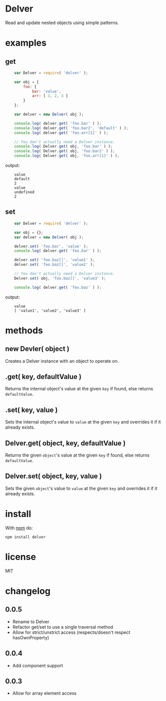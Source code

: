 # Delver

Read and update nested objects using simple patterns.

# examples

## get

```javascript
    var Delver = require( 'delver' );

    var obj = {
        foo: {
            bar: 'value',
            arr: [ 1, 2, 3 ]
        }
    };

    var delver = new Delver( obj );

    console.log( delver.get( 'foo.bar' ) );
    console.log( delver.get( 'foo.bar2', 'default' ) );
    console.log( delver.get( 'foo.arr[1]' ) );

    // You don't actually need a Delver instance.
    console.log( Delver.get( obj, 'foo.bar' ) );
    console.log( Delver.get( obj, 'foo.bar2' ) );
    console.log( Delver.get( obj, 'foo.arr[1]' ) );
```

output:

```
    value
    default
    2
    value
    undefined
    2
```

## set

```javascript
    var Delver = require( 'delver' );

    var obj = {};
    var delver = new Delver( obj );

    delver.set( 'foo.bar', 'value' );
    console.log( delver.get( 'foo.bar' ) );

    delver.set( 'foo.baz[]', 'value1' );
    delver.set( 'foo.baz[]', 'value2' );

    // You don't actually need a Delver instance.
    Delver.set( obj, 'foo.baz[]', 'value3' );

    console.log( delver.get( 'foo.baz' ) );
```

output:

```
    value
    [ 'value1', 'value2', 'value3' ]
```

# methods

new Devler( object )
-----------------

Creates a Delver instance with an object to operate on.

.get( key, defaultValue )
-----------------------

Returns the internal object's value at the given `key` if found, else returns `defaultValue`.

.set( key, value )
----------------

Sets the internal object's value to `value` at the given `key` and overrides it if it already exists.

Delver.get( object, key, defaultValue )
----------------------------------------

Returns the given `object`'s value at the given `key` if found, else returns `defaultValue`.

Delver.set( object, key, value )
---------------------------------

Sets the given `object`'s value to `value` at the given `key` and overrides it if it already exists.

# install

With [npm](https://npmjs.org) do:

```
npm install delver
```

# license

MIT

# changelog

0.0.5
-----
* Rename to Delver
* Refactor get/set to use a single traversal method
* Allow for strict/unstrict access (respects/doesn't respect hasOwnProperty)

0.0.4
-----
* Add component support

0.0.3
-----
* Allow for array element access
